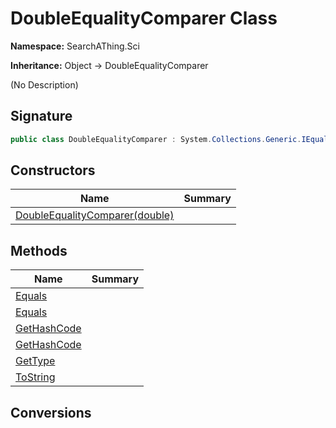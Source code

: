# DoubleEqualityComparer Class
**Namespace:** SearchAThing.Sci

**Inheritance:** Object → DoubleEqualityComparer

(No Description)

## Signature
```csharp
public class DoubleEqualityComparer : System.Collections.Generic.IEqualityComparer<double>
```
## Constructors
|**Name**|**Summary**|
|---|---|
|[DoubleEqualityComparer(double)](DoubleEqualityComparer/ctors.md)||
## Methods
|**Name**|**Summary**|
|---|---|
|[Equals](DoubleEqualityComparer/Equals.md)||
|[Equals](DoubleEqualityComparer/Equals.md#equalsdouble-double)||
|[GetHashCode](DoubleEqualityComparer/GetHashCode.md)||
|[GetHashCode](DoubleEqualityComparer/GetHashCode.md#gethashcodedouble)||
|[GetType](DoubleEqualityComparer/GetType.md)||
|[ToString](DoubleEqualityComparer/ToString.md)||
## Conversions
